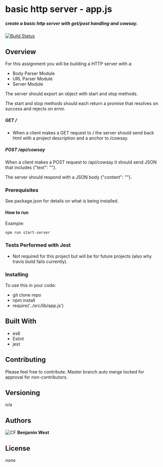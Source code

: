 # basic http server - app.js
##### create a basic http server with get/post handling and cowsay.
[![Build Status](https://travis-ci.com/bgwest/07-http-server.svg?branch=master)](https://travis-ci.com/bgwest/07-http-server)
## Overview

For this assignment you will be building a HTTP server with a:
* Body Parser Module
* URL Parser Module
* Server Module

The server should export an object with start and stop methods. 

The start and stop methods should each return a promise that resolves on success and rejects on error.

##### GET /
- When a client makes a GET request to / the server should send back html with a project description and a anchor to /cowsay.

##### POST /api/cowsay

When a client makes a POST request to /api/cowsay it should send JSON that includes {"text": "<message>"}. 

The server should respond with a JSON body {"content": "<cowsay cow>"}.


### Prerequisites

See package.json for details on what is being installed.

#### How to run

Example:
```
npm run start-server
````

### Tests Performed with Jest
- Not required for this project but will be for future projects (also why travis build fails currently).

### Installing

To use this in your code:

- git clone repo 
- npm install 
- require('../src/lib/app.js')

## Built With

* es6
* Eslint
* jest

## Contributing

Please feel free to contribute. Master branch auto merge locked for approval for non-contributors.

## Versioning

*n/a*

## Authors

![CF](http://i.imgur.com/7v5ASc8.png) **Benjamin West** 

## License

*none*
